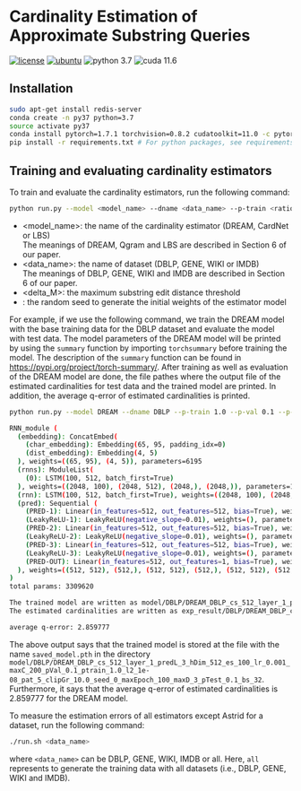# Cardinality Estimation of Approximate Substring Queries

[![license](https://img.shields.io/github/license/sykwon/teddy-dream?color=brightgreen)](https://github.com/sykwon/teddy-dream/blob/master/LICENSE)
[![ubuntu](https://img.shields.io/badge/ubuntu-v18.04-orange)](https://wiki.ubuntu.com/Releases)
![python 3.7](https://img.shields.io/badge/python-v3.7-blue)
![cuda 11.6](https://img.shields.io/badge/cuda-v11.6-blue)

## Installation

```bash
sudo apt-get install redis-server
conda create -n py37 python=3.7
source activate py37
conda install pytorch=1.7.1 torchvision=0.8.2 cudatoolkit=11.0 -c pytorch -c nvidia
pip install -r requirements.txt # For python packages, see requirements.txt
```

## Training and evaluating cardinality estimators

To train and evaluate the cardinality estimators, run the following command:

```bash
python run.py --model <model_name> --dname <data_name> --p-train <ratio_training> --p-val <ratio_validation> --p-test <ratio_test> --seed <seed> --l2 <l2_regularization> --lr <learning_rate> --layer <number_encoder_layers> --pred-layer <number_decoder_layers> --cs <model_scale> --max-epoch <max_epoch> --patience <patience> --max-d <delta_M> --max-char <max_char> --bs <batch_size> --h-dim 512 --es <embedding_size> --clip-gr <gradient_clipping> 
```

* <model_name>: the name of the cardinality estimator (DREAM, CardNet or LBS)  
The meanings of DREAM, Qgram and LBS are described in Section 6 of our paper.
* <data_name>: the name of dataset (DBLP, GENE, WIKI or IMDB)  
The meanings of DBLP, GENE, WIKI and IMDB are described in Section 6 of our paper.
* <delta_M>: the maximum substring edit distance threshold
* <seed>: the random seed to generate the initial weights of the estimator model

For example, if we use the following command, we train the DREAM model with the base training data for the DBLP dataset and evaluate the model with test data.
The model parameters of the DREAM model will be printed by using the ```summary``` function by importing ```torchsummary``` before training the model. The description of the ```summary``` function can be found in <https://pypi.org/project/torch-summary/>.
After training as well as evaluation of the DREAM model are done, the file pathes where the output file of the estimated cardinalities for test data and the trained model are printed.
In addition, the average q-error of estimated cardinalities is printed.

```bash
python run.py --model DREAM --dname DBLP --p-train 1.0 --p-val 0.1 --p-test 0.1 --seed 0 --l2 0.00000001 --lr 0.001 --layer 1 --pred-layer 3 --cs 512 --max-epoch 100 --patience 5 --max-d 3 --max-char 200 --bs 32 --h-dim 512 --es 100 --clip-gr 10.0

RNN_module (
  (embedding): ConcatEmbed(
    (char_embedding): Embedding(65, 95, padding_idx=0)
    (dist_embedding): Embedding(4, 5)
  ), weights=((65, 95), (4, 5)), parameters=6195
  (rnns): ModuleList(
    (0): LSTM(100, 512, batch_first=True)
  ), weights=((2048, 100), (2048, 512), (2048,), (2048,)), parameters=1257472
  (rnn): LSTM(100, 512, batch_first=True), weights=((2048, 100), (2048, 512), (2048,), (2048,)), parameters=1257472
  (pred): Sequential (
    (PRED-1): Linear(in_features=512, out_features=512, bias=True), weights=((512, 512), (512,)), parameters=262656
    (LeakyReLU-1): LeakyReLU(negative_slope=0.01), weights=(), parameters=0
    (PRED-2): Linear(in_features=512, out_features=512, bias=True), weights=((512, 512), (512,)), parameters=262656
    (LeakyReLU-2): LeakyReLU(negative_slope=0.01), weights=(), parameters=0
    (PRED-3): Linear(in_features=512, out_features=512, bias=True), weights=((512, 512), (512,)), parameters=262656
    (LeakyReLU-3): LeakyReLU(negative_slope=0.01), weights=(), parameters=0
    (PRED-OUT): Linear(in_features=512, out_features=1, bias=True), weights=((1, 512), (1,)), parameters=513
  ), weights=((512, 512), (512,), (512, 512), (512,), (512, 512), (512,), (1, 512), (1,)), parameters=788481
)
total params: 3309620

The trained model are written as model/DBLP/DREAM_DBLP_cs_512_layer_1_predL_3_hDim_512_es_100_lr_0.001_maxC_200_pVal_0.1_ptrain_1.0_l2_1e-08_pat_5_clipGr_10.0_seed_0_maxEpoch_100_maxD_3_pTest_0.1_bs_32/saved_model.pth 
The estimated cardinalities are written as exp_result/DBLP/DREAM_DBLP_cs_512_layer_1_predL_3_hDim_512_es_100_lr_0.001_maxC_200_pVal_0.1_ptrain_1.0_l2_1e-08_pat_5_clipGr_10.0_seed_0_maxEpoch_100_maxD_3_pTest_0.1_bs_32/analysis_lat_gpu.csv

average q-error: 2.859777
```

The above output says that the trained model is stored at the file with the name ```saved_model.pth``` in the directory ```model/DBLP/DREAM_DBLP_cs_512_layer_1_predL_3_hDim_512_es_100_lr_0.001_maxC_200_pVal_0.1_ptrain_1.0_l2_1e-08_pat_5_clipGr_10.0_seed_0_maxEpoch_100_maxD_3_pTest_0.1_bs_32```.
Furthermore, it says that the average q-error of estimated cardinalities is 2.859777 for the DREAM model.

To measure the estimation errors of all estimators except Astrid for a dataset, run the following command:

```bash
./run.sh <data_name>
```

where ```<data_name>``` can be DBLP, GENE, WIKI, IMDB or all. Here, ```all``` represents to generate the training data with all datasets (i.e., DBLP, GENE, WIKI and IMDB).
